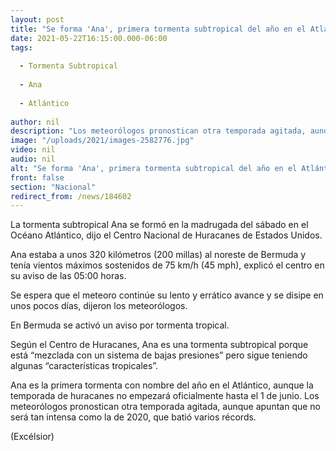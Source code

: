 ```yaml
---
layout: post
title: "Se forma 'Ana', primera tormenta subtropical del año en el Atlántico"
date: 2021-05-22T16:15:00.000-06:00
tags:
  
  - Tormenta Subtropical
  
  - Ana
  
  - Atlántico
  
author: nil
description: "Los meteorólogos pronostican otra temporada agitada, aunque apuntan que no será tan intensa como la de 2020, que batió varios récords"
image: "/uploads/2021/images-2582776.jpg"
video: nil
audio: nil
alt: "Se forma 'Ana', primera tormenta subtropical del año en el Atlántico"
front: false
section: "Nacional"
redirect_from: /news/184602
---
```


La tormenta subtropical Ana se formó en la madrugada del sábado en el Océano Atlántico, dijo el Centro Nacional de Huracanes de Estados Unidos.

Ana estaba a unos 320 kilómetros (200 millas) al noreste de Bermuda y tenía vientos máximos sostenidos de 75 km/h (45 mph), explicó el centro en su aviso de las 05:00 horas.

Se espera que el meteoro continúe su lento y errático avance y se disipe en unos pocos días, dijeron los meteorólogos.

En Bermuda se activó un aviso por tormenta tropical.

Según el Centro de Huracanes, Ana es una tormenta subtropical porque está “mezclada con un sistema de bajas presiones” pero sigue teniendo algunas “características tropicales”.

Ana es la primera tormenta con nombre del año en el Atlántico, aunque la temporada de huracanes no empezará oficialmente hasta el 1 de junio. Los meteorólogos pronostican otra temporada agitada, aunque apuntan que no será tan intensa como la de 2020, que batió varios récords.

(Excélsior)